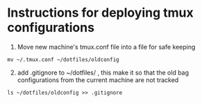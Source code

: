 # Instructions for deploying tmux configurations

1. Move new machine's tmux.conf file into a file for safe keeping

``` 
mv ~/.tmux.conf ~/dotfiles/oldconfig
```

2. add .gitignore to ~/dotfiles/ , this make it so that the old bag configurations from the current machine are not tracked
```
ls ~/dotfiles/oldconfig >> .gitignore
```
